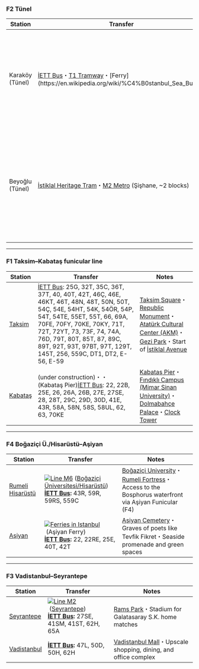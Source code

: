 ### F2 Tünel

| Station         | Transfer                                                                                                                                                                          | Notes                                                                                                                                                                                                                                                                                                                                                                  |
|-----------------|-----------------------------------------------------------------------------------------------------------------------------------------------------------------------------------|------------------------------------------------------------------------------------------------------------------------------------------------------------------------------------------------------------------------------------------------------------------------------------------------------------------------------------------------------------------------|
| Karaköy (Tünel) | [İETT Bus](https://en.wikipedia.org/wiki/%C4%B0ETT)・[T1 Tramway](https://en.wikipedia.org/wiki/T1_(Istanbul_tram))・[Ferry](https://en.wikipedia.org/wiki/%C4%B0stanbul_Sea_Buses) | [Galata Bridge](https://en.wikipedia.org/wiki/Galata_Bridge)・[Karaköy Pier](https://www.sehirhatlari.istanbul)・[Tersane Istanbul](https://tersane.istanbul/en)・[Kılıç Ali Pasha Complex](https://en.wikipedia.org/wiki/K%C4%B1l%C4%B1%C3%A7_Ali_Pasha_Complex)・Galataport・Istanbul Modern                                                                              |
| Beyoğlu (Tünel) | [İstiklal Heritage Tram](https://en.wikipedia.org/wiki/%C4%B0stiklal_Avenue#Heritage_tram)・[M2 Metro](https://en.wikipedia.org/wiki/M2_(Istanbul_Metro)) (Şişhane, ~2 blocks)     | [İstiklal Avenue](https://en.wikipedia.org/wiki/%C4%B0stiklal_Avenue)・[Pera Museum](https://en.wikipedia.org/wiki/Pera_Museum)・[Salt Beyoğlu](https://saltonline.org/en/salt-beyoglu)・[Saint Anthony of Padua Church](https://en.wikipedia.org/wiki/Saint_Antoine_Church,_Istanbul)・[Metrohan Building](https://en.wikipedia.org/wiki/Metrohan_Building)・Taksim access |

---

### F1 Taksim–Kabataş funicular line

| Station                                                                  | Transfer                                                                                                                                                                                                                                                                                                                                                         | Notes                                                                                                                                                                                                                                                                                                                                                                        |
|--------------------------------------------------------------------------|------------------------------------------------------------------------------------------------------------------------------------------------------------------------------------------------------------------------------------------------------------------------------------------------------------------------------------------------------------------|------------------------------------------------------------------------------------------------------------------------------------------------------------------------------------------------------------------------------------------------------------------------------------------------------------------------------------------------------------------------------|
| [Taksim](https://en.wikipedia.org/wiki/Taksim_\(Istanbul_Metro\))        | [İETT Bus](https://en.wikipedia.org/wiki/%C4%B0ETT): 25G, 32T, 35C, 36T, 37T, 40, 40T, 42T, 46Ç, 46E, 46KT, 46T, 48N, 48T, 50N, 50T, 54Ç, 54E, 54HT, 54K, 54ÖR, 54P, 54T, 54TE, 55ET, 55T, 66, 69A, 70FE, 70FY, 70KE, 70KY, 71T, 72T, 72YT, 73, 73F, 74, 74A, 76D, 79T, 80T, 85T, 87, 89C, 89T, 92T, 93T, 97BT, 97T, 129T, 145T, 256, 559C, DT1, DT2, E-56, E-59 | [Taksim Square](https://en.wikipedia.org/wiki/Taksim_Square)・[Republic Monument](https://en.wikipedia.org/wiki/Republic_Monument)・[Atatürk Cultural Center (AKM)](https://en.wikipedia.org/wiki/Atat%C3%BCrk_Cultural_Center_(Istanbul))・[Gezi Park](https://en.wikipedia.org/wiki/Gezi_Park)・Start of [İstiklal Avenue](https://en.wikipedia.org/wiki/%C4%B0stiklal_Avenue) |
| [Kabataş](https://en.wikipedia.org/wiki/Kabata%C5%9F_\(Istanbul_Metro\)) | (under construction)・・ (Kabataş Pier)[İETT Bus](https://en.wikipedia.org/wiki/%C4%B0ETT): 22, 22B, 25E, 26, 26A, 26B, 27E, 27SE, 28, 28T, 29C, 29D, 30D, 41E, 43R, 58A, 58N, 58S, 58UL, 62, 63, 70KE                                                                                                                                                             | [Kabataş Pier](https://en.wikipedia.org/wiki/Kabata%C5%9F#Ferry_services)・[Fındıklı Campus (Mimar Sinan University)](https://www.msgsu.edu.tr/)・[Dolmabahçe Palace](https://en.wikipedia.org/wiki/Dolmabah%C3%A7e_Palace)・[Clock Tower](https://en.wikipedia.org/wiki/Dolmabah%C3%A7e_Clock_Tower)                                                                           |

---

### F4 Boğaziçi Ü./Hisarüstü–Aşiyan

| Station                                                                                                                                            | Transfer                                                                                                                                                                                                                                                                                                                                                                                                                                                                          | Notes                                                                                                                                                                                                                               |
|----------------------------------------------------------------------------------------------------------------------------------------------------|-----------------------------------------------------------------------------------------------------------------------------------------------------------------------------------------------------------------------------------------------------------------------------------------------------------------------------------------------------------------------------------------------------------------------------------------------------------------------------------|-------------------------------------------------------------------------------------------------------------------------------------------------------------------------------------------------------------------------------------|
| [Rumeli Hisarüstü](https://en.wikipedia.org/wiki/Bo%C4%9Fazi%C3%A7i_%C3%9Cniversitesi_\(Istanbul_Metro\) "Boğaziçi Üniversitesi (Istanbul Metro)") | [![Line M6](https://upload.wikimedia.org/wikipedia/commons/thumb/3/31/Istanbul_M6_Line_Symbol.svg/20px-Istanbul_M6_Line_Symbol.svg.png)](https://en.wikipedia.org/wiki/M6_\(Istanbul_Metro\) "M6 (Istanbul Metro)") ([Boğaziçi Üniversitesi/Hisarüstü](https://en.wikipedia.org/wiki/Bo%C4%9Fazi%C3%A7i_%C3%9Cniversitesi_\(Istanbul_Metro\) "Boğaziçi Üniversitesi (Istanbul Metro)"))  <br>**[İETT Bus](https://en.wikipedia.org/wiki/%C4%B0ETT "İETT"):** 43R, 59R, 59RS, 559C | [Boğaziçi University](https://en.wikipedia.org/wiki/Bo%C4%9Fazi%C3%A7i_University "Boğaziçi University")・[Rumeli Fortress](https://en.wikipedia.org/wiki/Rumelihisarı)・Access to the Bosphorus waterfront via Aşiyan Funicular (F4) |
| [Aşiyan](https://en.wikipedia.org/wiki/A%C5%9Fiyan_\(Istanbul_Metro\) "Aşiyan (Istanbul Metro)")                                                   | [![Ferries in Istanbul](https://upload.wikimedia.org/wikipedia/commons/thumb/1/1e/Ferry_symbol.svg/20px-Ferry_symbol.svg.png)](https://en.wikipedia.org/wiki/Ferries_in_Istanbul "Ferries in Istanbul") (Aşiyan Ferry)  <br>**[İETT Bus](https://en.wikipedia.org/wiki/%C4%B0ETT "İETT"):** 22, 22RE, 25E, 40T, 42T                                                                                                                                                               | [Aşiyan Cemetery](https://en.wikipedia.org/wiki/A%C5%9Fiyan_Asri_Cemetery)・Graves of poets like Tevfik Fikret・Seaside promenade and green spaces                                                                                    |

---

### F3 Vadistanbul–Seyrantepe

| Station                                                                                                    | Transfer                                                                                                                                                                                                                                                                                                                                                                                                                      | Notes                                                                                                      |
| ---------------------------------------------------------------------------------------------------------- | ----------------------------------------------------------------------------------------------------------------------------------------------------------------------------------------------------------------------------------------------------------------------------------------------------------------------------------------------------------------------------------------------------------------------------- | ---------------------------------------------------------------------------------------------------------- |
| [Seyrantepe](https://en.wikipedia.org/wiki/Seyrantepe_\(Istanbul_Metro\) "Seyrantepe (Istanbul Metro)")    | [![Line M2](https://upload.wikimedia.org/wikipedia/commons/thumb/3/3a/Istanbul_M2_Line_Symbol.svg/20px-Istanbul_M2_Line_Symbol.svg.png)](https://en.wikipedia.org/wiki/M2_\(Istanbul_Metro\) "M2 (Istanbul Metro)") ([Seyrantepe](https://en.wikipedia.org/wiki/Seyrantepe_\(Istanbul_Metro\) "Seyrantepe (Istanbul Metro)"))  <br>**[İETT Bus](https://en.wikipedia.org/wiki/%C4%B0ETT "İETT"):** 27SE, 41SM, 41ST, 62H, 65A | [Rams Park](https://en.wikipedia.org/wiki/Rams_Park "Rams Park")・Stadium for Galatasaray S.K. home matches |
| [Vadistanbul](https://en.wikipedia.org/wiki/Vadistanbul_\(Istanbul_Metro\) "Vadistanbul (Istanbul Metro)") | **[İETT Bus](https://en.wikipedia.org/wiki/%C4%B0ETT "İETT"):** 47L, 50D, 50H, 62H                                                                                                                                                                                                                                                                                                                                            | [Vadistanbul Mall](https://www.vadistanbul.com/en)・Upscale shopping, dining, and office complex            |



